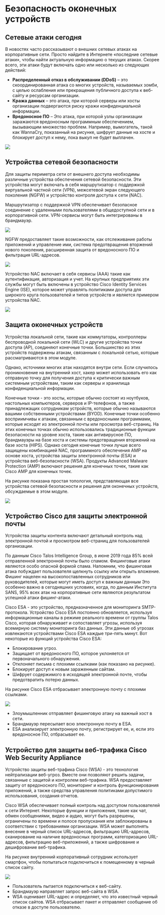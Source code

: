 # Безопасность оконечных устройств

<!-- 10.1.1-->
## Сетевые атаки сегодня

В новостях часто рассказывают о внешних сетевых атаках на корпоративные сети. Просто найдите в Интернете «последние сетевые атаки», чтобы найти актуальную информацию о текущих атаках. Скорее всего, эти атаки будут включать одно или несколько из следующих действий:

- **Распределенный отказ в обслуживании (DDoS)** – это скоординированная атака со многих устройств, называемых зомби, с целью ослабления или прекращения публичного доступа к веб-сайту и ресурсам организации.
- **Кража данных** – это атака, при которой серверы или хосты организации подвергаются риску кражи конфиденциальной информации.
- **Вредоносное ПО** – Это атака, при которой узлы организации заражаются вредоносным программным обеспечением, вызывающим множество проблем. Например, вымогатель, такой как WannaCry, показанный на рисунке, шифрует данные на хосте и блокирует доступ к нему, пока выкуп не будет выплачен.

![](./assets/10.1.1.png)

<!-- 10.1.2-->
## Устройства сетевой безопасности

Для защиты периметра сети от внешнего доступа необходимы различные устройства обеспечения сетевой безопасности. Эти устройства могут включать в себя маршрутизатор с поддержкой виртуальной частной сети (VPN), межсетевой экран следующего поколения (NGFW) и устройство контроля доступа к сети (NAC).

Маршрутизатор с поддержкой VPN обеспечивает безопасное соединение с удаленными пользователями в общедоступной сети и в корпоративной сети. VPN-сервисы могут быть интегрированы в брандмауэр.

![](./assets/10.1.2-1.png)

NGFW предоставляет такие возможности, как отслеживание работы приложений и управление ими, система предотвращения вторжений нового поколения, расширенная защита от вредоносного ПО и фильтрация URL-адресов.

![](./assets/10.1.2-2.png)

Устройство NAC включает в себя сервисы (ААА) такие как аутентификация, авторизация и учет. На крупных предприятиях эти службы могут быть включены в устройство Cisco Identity Services Engine (ISE), которое может управлять политиками доступа для широкого круга пользователей и типов устройств и является примером устройства NAC.

![](./assets/10.1.2-3.png)

<!-- 10.1.3-->
## Защита оконечных устройств

Устройства локальной сети, такие как коммутаторы, контроллеры беспроводной локальной сети (WLC) и другие устройства точки доступа (AP), соединяют конечные точки. Большинство из этих устройств подвержены атакам, связанным с локальной сетью, которые рассматриваются в этом модуле.

Однако, источники многих атак находятся внутри сети. Если случилось проникновение на внутренний хост, хакер может использовать его как отправную точку для получения доступа к критически важным системным устройствам, таким как серверы и хранилища конфиденциальной информации.

Конечные точки - это хосты, которые обычно состоят из ноутбуков, настольных компьютеров, серверов и IP-телефонов, а также принадлежащих сотрудникам устройств, которые обычно называются вашими собственными устройствами (BYOD). Конечные точки особенно восприимчивы к атакам, связанным с вредоносными программами, которые исходят из электронной почты или просмотра веб-страниц. На этих конечных точках обычно использовались традиционные функции безопасности на уровне хоста, такие как антивирусное ПО, брандмауэры на базе хоста и системы предотвращения вторжений на базе хоста (HIPS). Однако сегодня конечные точки лучше всего защищены комбинацией NAC, программного обеспечения AMP на основе хоста, устройства защиты электронной почты (ESA) и устройства веб-безопасности (WSA). Продукты Advanced Malware Protection (AMP) включают решения для конечных точек, такие как Cisco AMP для конечных точек.

На рисунке показана простая топология, представляющая все устройства сетевой безопасности и решения для оконечных устройств, обсуждаемые в этом модуле.

![](./assets/10.1.3.png)

<!-- 10.1.4-->
## Устройство Cisco для защиты электронной почты

Устройства защиты контента включают детальный контроль над электронной почтой и просмотром веб-страниц для пользователей организации.

По данным Cisco Talos Intelligence Group, в июне 2019 года 85% всей отправленной электронной почты было спамом. Фишинговые атаки являются особо опасной формой спама. Напомним, что фишинговая атака побуждает пользователя щелкнуть ссылку или открыть вложение. Фишинг нацелен на высокопоставленных сотрудников или руководителей, которые могут иметь доступ к важным данным Это особенно важно в сегодняшних условиях, когда, по данным Института SANS, 95% всех атак на корпоративные сети являются результатом успешной атаки фишинг-атаки.

Cisco ESA - это устройство, предназначенное для мониторинга SMTP-протокола. Устройство Cisco ESA постоянно обновляется, используя информационные каналы в режиме реального времени от группы Talos Cisco, которая обнаруживает и сопоставляет угрозы, используя всемирную систему мониторинга баз данных. Эти данные об угрозах извлекаются устройствами Cisco ESA каждые три-пять минут. Вот некоторые из функций устройства Cisco ESA:

- Блокирование угроз.
- Защищает от вредоносного ПО, которое уклоняется от первоначального обнаружения.
- Отклоняет письма с плохими ссылками (как показано на рисунке).
- Блокирует доступ к новым зараженным сайтам.
- Шифрует содержимого в исходящей электронной почте, чтобы предотвратить потерю данных.

На рисунке Cisco ESA отбрасывает электронную почту с плохими ссылками.

![](./assets/10.1.4.png)

- Злоумышленник отправляет фишинговую атаку на важный хост в сети.
- Брандмауэр пересылает всю электронную почту в ESA.
- ESA анализирует электронную почту, регистрирует ее, и, если это вредоносное ПО, отбрасывает ее.

<!-- 10.1.5-->
## Устройство для защиты веб-трафика Cisco Web Security Appliance

Устройство защиты веб-трафика Cisco (WSA) - это технология нейтрализации веб-угроз. Вместе они позволяют решить задачи, связанные с защитой и контролем веб-трафика. WSA предоставляет защиту от вредоносного ПО, мониторинг и контроль функционирования приложений, а также средства управления политиками допустимого использования, создания отчетов.

Cisco WSA обеспечивает полный контроль над доступом пользователей к сети Интернет. Некоторые функции и приложения, такие как чат, обмен сообщениями, видео и аудио, могут быть разрешены, ограничены по времени и полосе пропускания или заблокированы в соответствии с требованиями организации. WSA может выполнять внесение в черный список URL-адресов, фильтрацию URL-адресов, сканирование на наличие вредоносных программ, категоризацию URL-адресов, фильтрацию веб-приложений, а также шифрование и дешифрование веб-трафика.

На рисунке внутренний корпоративный сотрудник использует смартфон, чтобы попытаться подключиться к помещенному в черный список сайту.

![](./assets/10.1.5.png)

- Пользователь пытается подключиться к веб-сайту.
- Брандмауэр направляет запрос веб-сайта в WSA.
- WSA оценивает URL-адрес и определяет, что это известный черный список сайтов. WSA отбрасывает пакет и отправляет сообщение об отказе в доступе пользователю.

